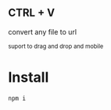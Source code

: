 ## CTRL + V

convert any file to url

<small>suport to drag and drop and mobile</small>

# Install

```sh
npm i
```
